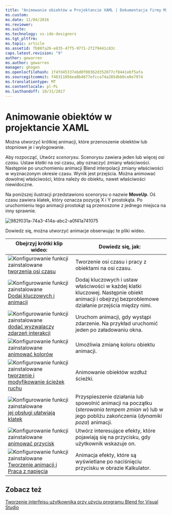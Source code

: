 ```yaml
---
title: "Animowanie obiektów w Projektancie XAML | Dokumentacja firmy Microsoft"
ms.custom: 
ms.date: 11/04/2016
ms.reviewer: 
ms.suite: 
ms.technology: vs-ide-designers
ms.tgt_pltfrm: 
ms.topic: article
ms.assetid: fb88fa26-e835-47f5-9771-2f279441c83c
caps.latest.revision: "9"
author: gewarren
ms.author: gewarren
manager: ghogen
ms.openlocfilehash: 1f4fd45337ebd0f00362d352077cf8441e6f5afa
ms.sourcegitcommit: f40311056ea0b4677efcca74a285dbb0ce0e7974
ms.translationtype: MT
ms.contentlocale: pl-PL
ms.lasthandoff: 10/31/2017
---
```

# <a name="animate-objects-in-xaml-designer"></a>Animowanie obiektów w projektancie XAML
Można utworzyć krótkiej animacji, które przenoszenie obiektów lub stopniowe je i wylogowanie.  
  
 Aby rozpocząć, Utwórz *scenorysu*. Scenorysu zawiera jeden lub więcej *osi czasu*. Ustaw *klatki* na osi czasu, aby oznaczyć zmiany właściwości. Następnie po uruchomieniu animacji Blend interpolacji zmiany właściwości w wyznaczonym okresie czasu. Wynik jest przejścia. Można animować dowolnej właściwości, która należy do obiektu, nawet właściwości niewidoczne.  
  
 Na poniższej ilustracji przedstawiono scenorysu o nazwie **MoveUp**. Oś czasu zawiera klatek, który oznacza pozycję X i Y prostokąta. Po uruchomieniu tego animacji prostokąt są przenoszone z jednego miejsca na inny sprawnie.  
  
 ![](../designers/media/982f031a-74a3-414a-abc2-a0f41a741075.png "982f031a-74a3-414a-abc2-a0f41a741075")  
  
 Dowiedz się, można utworzyć animacje obserwując te pliki wideo.  
  
|Obejrzyj krótki klip wideo:|Dowiedz się, jak:|  
|--------------------------|-------------------|  
|![Konfigurowanie funkcji zainstalowane](../designers/media/bldadminconsoleinitialconfigicon.PNG "BldAdminConsoleInitialConfigIcon") [tworzenia osi czasu](http://www.popscreen.com/v/6A4eF/Microsoft-Expression-Blend-Creating-Timelines)|Tworzenie osi czasu i pracy z obiektami na osi czasu.|  
|![Konfigurowanie funkcji zainstalowane](../designers/media/bldadminconsoleinitialconfigicon.PNG "BldAdminConsoleInitialConfigIcon") [Dodaj kluczowych i animacji](http://www.popscreen.com/v/6A4fi/Microsoft-Expression-Blend-Adding-Keyframes-and-Repeating-an-Animation)|Dodaj kluczowych i ustaw właściwości w każdej klatki kluczowej. Następnie obiekt animacji i obejrzyj bezproblemowe działanie przejścia między nimi.|  
|![Konfigurowanie funkcji zainstalowane](../designers/media/bldadminconsoleinitialconfigicon.PNG "BldAdminConsoleInitialConfigIcon") [dodać wyzwalaczy zdarzeń interakcji](http://www.popscreen.com/v/6A4e4/Microsoft-Expression-Blend-Adding-Event-Triggers-for-Interactivity)|Uruchom animacji, gdy wystąpi zdarzenie. Na przykład uruchomić jeden po załadowaniu okna.|  
|![Konfigurowanie funkcji zainstalowane](../designers/media/bldadminconsoleinitialconfigicon.PNG "BldAdminConsoleInitialConfigIcon") [animować kolorów](http://www.popscreen.com/v/6A4gv/Microsoft-Expression-Blend-Animating-Colors)|Umożliwia zmianę koloru obiektu animacji.|  
|![Konfigurowanie funkcji zainstalowane](../designers/media/bldadminconsoleinitialconfigicon.PNG "BldAdminConsoleInitialConfigIcon") [tworzenie i modyfikowanie ścieżek ruchu](http://www.popscreen.com/v/6A4fX/Microsoft-Expression-Blend-Creating-and-Modifying-Motion-Paths)|Animowanie obiektów wzdłuż ścieżki.|  
|![Konfigurowanie funkcji zainstalowane](../designers/media/bldadminconsoleinitialconfigicon.PNG "BldAdminConsoleInitialConfigIcon") [jej obsługi ułatwiają klatek](http://www.popscreen.com/v/6A4dM/Microsoft-Expression-Blend-Easing-Keyframes)|Przyspieszenie działania lub spowolnić animacji na początku (*sterowania tempem zmian w*) lub w jego pobliżu zakończenia (*dynamiki poza*) animacji.|  
|![Konfigurowanie funkcji zainstalowane](../designers/media/bldadminconsoleinitialconfigicon.PNG "BldAdminConsoleInitialConfigIcon") [animować przycisk](http://www.popscreen.com/v/6A4fK/Microsoft-Expression-Blend-Animating-a-Button)|Utwórz interesujące efekty, które pojawiają się na przycisku, gdy użytkownik wskazuje on.|  
|![Konfigurowanie funkcji zainstalowane](../designers/media/bldadminconsoleinitialconfigicon.PNG "BldAdminConsoleInitialConfigIcon") [Tworzenie animacji i Praca z napięcia](https://www.youtube.com/watch?v=mAJXYrwxGYo)|Animacja efekty, które są wyświetlane po naciśnięciu przycisku w obrazie Kalkulator.|  
  
## <a name="see-also"></a>Zobacz też  
 [Tworzenie interfejsu użytkownika przy użyciu programu Blend for Visual Studio](../designers/creating-a-ui-by-using-blend-for-visual-studio.md)